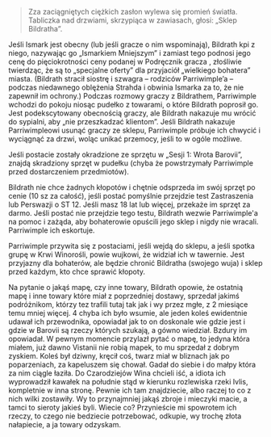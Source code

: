 >Zza zaciągniętych ciężkich zasłon wylewa się promień światła. Tabliczka nad drzwiami, skrzypiąca w zawiasach, głosi: „Sklep Bildratha”.

Jeśli Ismark jest obecny (lub jeśli gracze o nim wspominają), Bildrath kpi z niego, nazywając go „Ismarkiem Mniejszym” i zamiast tego podnosi jego cenę do pięciokrotności ceny podanej w Podręcznik gracza
, złośliwie twierdząc, że są to „specjalne oferty” dla przyjaciół „wielkiego bohatera” miasta. (Bildrath stracił siostrę i szwagra – rodziców Parriwimple’a – podczas niedawnego oblężenia Strahda i obwinia Ismarka za to, że nie zapewnił im ochrony.)
Podczas rozmowy graczy z Bildrathem, Parriwimple wchodzi do pokoju niosąc pudełko z towarami, o które Bildrath poprosił go. 
Jest podekscytowany obecnością graczy, ale Bildrath nakazuje mu wrócić do sypialni, aby „nie przeszkadzać klientom”.
Jeśli Bildrath nakazuje Parriwimpleowi usunąć graczy ze sklepu, Parriwimple próbuje ich chwycić i wyciągnąć za drzwi, woląc unikać przemocy, jeśli to w ogóle możliwe.



Jeśli postacie zostały okradzione ze sprzętu w „Sesji 1: Wrota Barovii”, znajdą skradziony sprzęt w pudełku (chyba że powstrzymały Parriwimple przed dostarczeniem przedmiotów).

Bildrath nie chce żadnych kłopotów i chętnie odsprzeda im swój sprzęt po cenie (10 sz za całość), jeśli postać pomyślnie przejdzie test Zastraszenia lub Perswazji o ST 12. Jeśli masz 18 lat lub więcej, przekaże im sprzęt za darmo. Jeśli postać nie przejdzie tego testu, Bildrath wezwie Parriwimple'a na pomoc i zażąda, aby bohaterowie opuścili jego sklep i nigdy nie wracali. Parriwimple ich eskortuje.

Parriwimple przywita się z postaciami, jeśli wejdą do sklepu, a jeśli spotka grupę w Krwi Winorośli, powie wujkowi, że widział ich w tawernie. Jest przyjazny dla bohaterów, ale będzie chronić Bildratha (swojego wuja) i sklep przed każdym, kto chce sprawić kłopoty.


Na pytanie o jakąś mapę, czy inne towary, Bildrath opowie, że ostatnią mapę i inne towary które miał z poprzedniej dostawy, sprzedał jakimś podróżnikom, którzy tez trafili tutaj tak jak i wy przez mgłe, z 2 miesiące temu mniej więcej. 
4 chyba ich było wsumie, ale jeden koleś ewidentnie udawał ich przewodnika, opowiadał jak to on doskonale wie gdzie jest i gdzie w Barovii są rzeczy których szukają, a gówno wiedział. 
Bzdury im opowiadał. W pewnym momencie przylazł pytać o mapę, to jedyna która miałem, już dawno Vistanii nie robią mapek, to mu sprzedał z dobrym zyskiem.
Koleś był dziwny, kręcił coś, twarz miał w bliznach jak po poparzeniach, za kapeluszem się chował. Gadał do siebie i do małpy która za nim ciągle łaziła.
Do Czarodziejów Wina chcieli iść, a idiota ich wyprowadził kawałek na południe stąd w kierunku rozlewiska rzeki Ivlis, kompletnie w inna stronę.
Pewnie ich tam znajdziecie, albo raczej to co z nich wilki zostawiły. Wy to przynajmniej jakąś zbroje i mieczyki macie, a tamci to sieroty jakieś byli.
Wiecie co? Przynieście mi spowrotem ich rzeczy, to czego nie bedziecie potrzebować, odkupie, wy trochę złota nałapiecie, a ja towary odzyskam.